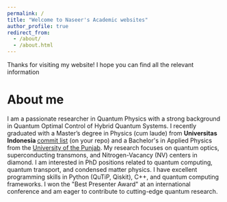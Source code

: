 ```yaml
---
permalink: /
title: "Welcome to Naseer's Academic websites"
author_profile: true
redirect_from: 
  - /about/
  - /about.html
---
```


Thanks for visiting my website! 
I hope you can find all the relevant information

About me
======

I am a passionate researcher in Quantum Physics with a strong background in Quantum Optimal Control of Hybrid Quantum Systems. I recently graduated with a Master’s degree in Physics (cum laude) from <b> Universitas Indonesia </b> [commit list](https://github.com/academicpages/academicpages.github.io/commits/master) (on your repo) and a Bachelor's in Applied Physics from the [University of the Punjab](https://www.pu.edu.pk/). My research focuses on quantum optics, superconducting transmons, and Nitrogen-Vacancy (NV) centers in diamond. I am interested in PhD positions related to quantum computing, quantum transport, and condensed matter physics. I have excellent programming skills in Python (QuTiP, Qiskit), C++, and quantum computing frameworks. I won the "Best Presenter Award" at an international conference and am eager to contribute to cutting-edge quantum research.
